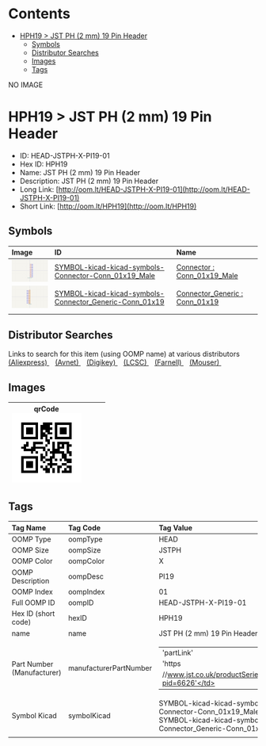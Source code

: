 



Contents
========

* [HPH19 > JST PH (2 mm) 19 Pin Header](#hph19--jst-ph-2-mm-19-pin-header)
	* [Symbols](#symbols)
	* [Distributor Searches](#distributor-searches)
	* [Images](#images)
	* [Tags](#tags)
  
NO IMAGE  
# HPH19 > JST PH (2 mm) 19 Pin Header

- ID: HEAD-JSTPH-X-PI19-01
- Hex ID: HPH19
- Name: JST PH (2 mm) 19 Pin Header
- Description: JST PH (2 mm) 19 Pin Header
- Long Link: [http://oom.lt/HEAD-JSTPH-X-PI19-01](http://oom.lt/HEAD-JSTPH-X-PI19-01)
- Short Link: [http://oom.lt/HPH19](http://oom.lt/HPH19)

## Symbols
  

|Image|ID|Name|
| :--- | :--- | :--- |
|[![](https://raw.githubusercontent.com/oomlout/oomlout_OOMP_eda_V2/main/SYMBOL/kicad/kicad-symbols/Connector/Conn_01x19_Male/image_140.png)](https://github.com/oomlout/oomlout_OOMP_eda_V2/tree/main/SYMBOL/kicad/kicad-symbols/Connector/Conn_01x19_Male/)|[SYMBOL-kicad-kicad-symbols-Connector-Conn_01x19_Male](https://github.com/oomlout/oomlout_OOMP_eda_V2/tree/main/SYMBOL/kicad/kicad-symbols/Connector/Conn_01x19_Male/)|[Connector : Conn_01x19_Male](https://github.com/oomlout/oomlout_OOMP_eda_V2/tree/main/SYMBOL/kicad/kicad-symbols/Connector/Conn_01x19_Male/)|
|[![](https://raw.githubusercontent.com/oomlout/oomlout_OOMP_eda_V2/main/SYMBOL/kicad/kicad-symbols/Connector_Generic/Conn_01x19/image_140.png)](https://github.com/oomlout/oomlout_OOMP_eda_V2/tree/main/SYMBOL/kicad/kicad-symbols/Connector_Generic/Conn_01x19/)|[SYMBOL-kicad-kicad-symbols-Connector_Generic-Conn_01x19](https://github.com/oomlout/oomlout_OOMP_eda_V2/tree/main/SYMBOL/kicad/kicad-symbols/Connector_Generic/Conn_01x19/)|[Connector_Generic : Conn_01x19](https://github.com/oomlout/oomlout_OOMP_eda_V2/tree/main/SYMBOL/kicad/kicad-symbols/Connector_Generic/Conn_01x19/)|
||||

## Distributor Searches
  
Links to search for this item (using OOMP name) at various distributors  
[(Aliexpress) ](https://www.aliexpress.com/wholesale?SearchText=1117JST+PH+2+mm+19+Pin+Header)&nbsp;&nbsp;&nbsp;[(Avnet) ](https://www.avnet.com/shop/us/search/JST+PH+2+mm+19+Pin+Header)&nbsp;&nbsp;&nbsp;[(Digikey) ](https://www.digikey.co.uk/en/products/result?s=JST+PH+2+mm+19+Pin+Header)&nbsp;&nbsp;&nbsp;[(LCSC) ](https://www.lcsc.com/search?q=JST+PH+2+mm+19+Pin+Header)&nbsp;&nbsp;&nbsp;[(Farnell) ](https://uk.farnell.com/search?st=JST+PH+2+mm+19+Pin+Header)&nbsp;&nbsp;&nbsp;[(Mouser) ](https://www.mouser.com/c/?q=JST+PH+2+mm+19+Pin+Header)&nbsp;&nbsp;&nbsp;
## Images
  

|qrCode<br>[![](https://raw.githubusercontent.com/oomlout/oomlout_OOMP_parts_V2/main/HEAD/JSTPH/X/PI19/01/qrCode_140.png)](https://github.com/oomlout/oomlout_OOMP_parts_V2/tree/main/HEAD/JSTPH/X/PI19/01/qrCode.png)||||
| :---: | :---: | :---: | :---: |

## Tags
  

|Tag Name|Tag Code|Tag Value|
| :--- | :--- | :--- |
|OOMP Type|oompType|HEAD|
|OOMP Size|oompSize|JSTPH|
|OOMP Color|oompColor|X|
|OOMP Description|oompDesc|PI19|
|OOMP Index|oompIndex|01|
|Full OOMP ID|oompID|HEAD-JSTPH-X-PI19-01|
|Hex ID (short code)|hexID|HPH19|
|name|name|JST PH (2 mm) 19 Pin Header|
|Part Number (Manufacturer)|manufacturerPartNumber|<table><tr><td>'partLink'</td></tr><tr><td> 'https</td></tr><tr><td>//www.jst.co.uk/productSeries.php?pid=6626'</td></tr></table>|
|Symbol Kicad|symbolKicad|SYMBOL-kicad-kicad-symbols-Connector-Conn_01x19_Male, SYMBOL-kicad-kicad-symbols-Connector_Generic-Conn_01x19|
||||
